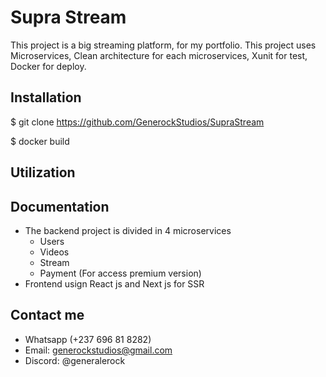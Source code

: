 # Supra Stream

This project is a big streaming platform, for my portfolio. This project uses Microservices, Clean architecture for each microservices, Xunit for test, Docker for deploy.

## Installation

$ git clone https://github.com/GenerockStudios/SupraStream

$ docker build

## Utilization

## Documentation
- The backend project is divided in 4 microservices
    - Users
    - Videos
    - Stream
    - Payment (For access premium version)
- Frontend usign React js and Next js for SSR

## Contact me

- Whatsapp (+237 696 81 8282)
- Email: generockstudios@gmail.com
- Discord: @generalerock